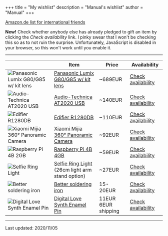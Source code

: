 +++
title = "My wishlist"
description = "Manual's wishlist"
author = "Manual"
+++

<script>
    fetch("https://wishlist-tracker.manul.workers.dev")
    .then(res => res.json())
    .then(data => window.reservationList = data)

    function checkItem(name) {
        if (!(name in window.reservationList)) {
            window.reservationList[name] = {}
            window.reservationList[name]["value"] = false
            fetch("https://wishlist-tracker.manul.workers.dev/?item=force_refresh")
            .then(res => res.json())
            .then(data => window.reservationList = data)
        }
        if (reservationList[name]['value']) {
            alert(`Somebody else already reserved this item at ${new Date(+new Date()).toISOString().split('T')[0]}, you might want to get something else instead`)
            return
        }
        if (confirm(`${name} is not yet reserved by anyone. Do you wish to reserve this?`)) {
            fetch(`https://wishlist-tracker.manul.workers.dev/?item=${name}&reserve`)
            .then(res => {
                if (res.status === 200) {
                    alert("You've successfully reserved this item!")
                    reservationList[name]['value'] = true
                } else if (res.status === 403) {
                    alert(`Somebody else already reserved this item at ${new Date(+new Date()).toISOString().split('T')[0]}, so you might want to get something else instead!`)
                }
                else {
                    alert("Sorry, an error occured.")
                }
            })
            .catch(err => {
                console.log(err)
                alert("Sorry, an error occured.")
            })
        }
    }
</script>

[Amazon.de list for international friends](https://www.amazon.de/-/en/hz/wishlist/ls/33KB3IWNOKJOA)

**New!** Check whether anybody else has already pledged to gift an item by clicking the *Check availability* link. I pinky swear that I won't be checking this so as to not ruin the surprise. <noscript>Unfortunately, JavaScript is disabled in your browser, so this won't work until you enable it.</noscript>

---

||Item|Price|Availability|
|---|---|---|---|
|![Panasonic Lumix G80/G85 w/ kit lens](/post_files/wishlist/lumix.jpg)|[Panasonic Lumix G80/G85 w/ kit lens](https://www.amazon.de/-/en/Panasonic-DMC-Lumix-system-camera/dp/B01LXB6P78)|~689EUR|<a href="#" onclick="checkItem('Panasonic Lumix G80/G85 w/ kit lens')">Check availability</a>|
|![Audio-Technica AT2020 USB](/post_files/wishlist/AT2020USB.jpg)|[Audio-Technica AT2020 USB](https://www.amazon.co.uk/dp/B00B5ZX9FM)|~140EUR|<a href="#" onclick="checkItem('Audio-Technica AT2020 USB')">Check availability</a>|
|![Edifier R1280DB](/post_files/wishlist/R1280DB.jpg)|[Edifier R1280DB](https://www.rdveikals.lv/products/lv/163/285579/sort/1/filter/0_0_0_0/Edifier-R1280DB-Brown-datora-ska%C4%BCru%C5%86i.html)|~110EUR|<a href="#" onclick="checkItem('Edifier R1280DB')">Check availability</a>|
|![Xiaomi Mijia 360° Panoramic Camera](/post_files/wishlist/pano360.jpg)|[Xiaomi Mijia 360° Panoramic Camera](https://www.aliexpress.com/item/4000837378897.html)|~92EUR|<a href="#" onclick="checkItem('Xiaomi Mijia 360° Panoramic Camera')">Check availability</a>|
|![Raspberry Pi 4B 2GB](/post_files/wishlist/pi4b.jpg)|[Raspberry Pi 4B 4GB](https://www.amazon.de/-/en/Raspberry-ARM-Cortex-A72-WLAN-ac-Bluetooth-Micro-HDMI-Single/dp/B07TC2BK1X/)|~59EUR|<a href="#" onclick="checkItem('Raspberry Pi 4B 2GB')">Check availability</a>|
|![Selfie Ring Light](/post_files/wishlist/ring%20light.jpg)|[Selfie Ring Light](https://www.aliexpress.com/item/4001079355903.html)<br>(26cm light arm stand option)|~27EUR|<a href="#" onclick="checkItem('Selfie Ring Light')">Check availability</a>|
|![Better soldering iron](/post_files/wishlist/soldering%20iron.jpg)|[Better soldering iron](https://www.aliexpress.com/item/4000019437594.html)|15-20EUR|<a href="#" onclick="checkItem('Better soldering iron')">Check availability</a>|
|![Digital Love Synth Enamel Pin](/post_files/wishlist/synth%20pin.jpg)|[Digital Love Synth Enamel Pin](https://www.etsy.com/listing/735338626/digital-love-synth-enamel-pin)|11EUR<br>6EUR shipping|<a href="#" onclick="checkItem('Digital Love Synth Enamel Pin')">Check availability</a>|
---

Last updated: 2020/11/05
